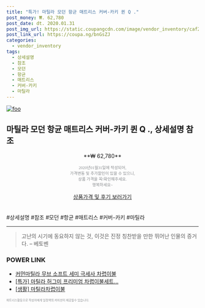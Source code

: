 ```yaml
--- 
title: "특가! 마틸라 모던 항균 매트리스 커버-카키 퀸 Q ." 
post_money: ₩. 62,780 
post_date: dt. 2020.01.31 
post_img_url: https://static.coupangcdn.com/image/vendor_inventory/caf2/4b41ff8d4e4ed1a9bf1046009bce10955a07c0c63e90cc811a761d8509d3.jpg 
post_link_url: https://coupa.ng/bnGsZJ 
categories: 
  - vendor_inventory 
tags: 
  - 상세설명 
  - 참조 
  - 모던 
  - 항균 
  - 매트리스 
  - 커버-카키 
  - 마틸라 
--- 
```

[![foo](https://static.coupangcdn.com/image/vendor_inventory/caf2/4b41ff8d4e4ed1a9bf1046009bce10955a07c0c63e90cc811a761d8509d3.jpg)](https://coupa.ng/bnGsZJ) 

## 마틸라 모던 항균 매트리스 커버-카키 퀸 Q ., 상세설명 참조 
<p style="text-align: center;">**₩ 62,780**</p> 
<p style="text-align: center;"><span style="color: #898c8f; font-family: Georgia,Times,serif; font-size: 0.75em;">2020년01월31일에 작성되어, <br>가격변동 및 추가할인이 있을 수 있으니,<br> 상품 가격을 꼭!확인해주세요.<br>행복하세요~</span> 
</p>	 
<div markdown="0" style="text-align: center;"><a href="https://coupa.ng/bnGsZJ" class="btn btn--success">상품가격 및 후기 보러가기</a></div> 
<br><br> 
  #상세설명 #참조 #모던 #항균 #매트리스 #커버-카키 #마틸라 
<hr> 

> 고난의 시기에 동요하지 않는 것, 이것은 진정 칭찬받을 만한 뛰어난 인물의 증거다. – 베토벤 


### POWER LINK

* <a href="https://blog.naver.com/sakai111/221781247405" target="_blank">커먼마틸라 무브 소프트 세미 극세사 차렵이불</a>
* <a href="https://blog.naver.com/sakai111/221787056230" target="_blank">[특가] 마틸라 허그미 프리미엄 차렵이불세트...</a>
* <a href="https://blog.naver.com/sakai111/221782728933" target="_blank"> [생활] 마틸라차렵이불 </a>

<span style="color: #898c8f; font-family: Georgia,Times,serif; font-size: 0.55em;">파트너스활동으로 작성자에게 일정액의 커미션이 제공될수 있습니다.</span> 
